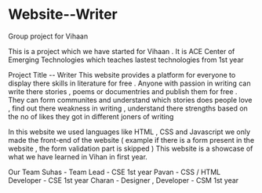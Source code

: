 # Website--Writer
Group project for Vihaan 

This is a project which we have started for Vihaan . It is ACE Center of 
Emerging Technologies which teaches lastest technologies  from 1st 
year 

Project Title -- Writer 
This website provides a platform for everyone to display there skills in 
literature for free . Anyone with passion in writing can write there
stories , poems or documentries and publish them for free . They can form 
communites and understand which stories does people love , find out there
weakness in writing , understand there strengths based on the no of likes
they got in different joners of writing 

In this website we used languages like HTML , CSS and Javascript we only 
made the front-end of the website ( example if there is a form present in 
the website , the form validation part is skipped ) This website is a 
showcase of what we have learned in Vihan in first year. 

Our Team 
Suhas - Team Lead - CSE 1st year 
  Pavan - CSS / HTML Developer - CSE 1st year 
  Charan - Designer , Developer - CSM 1st year 


